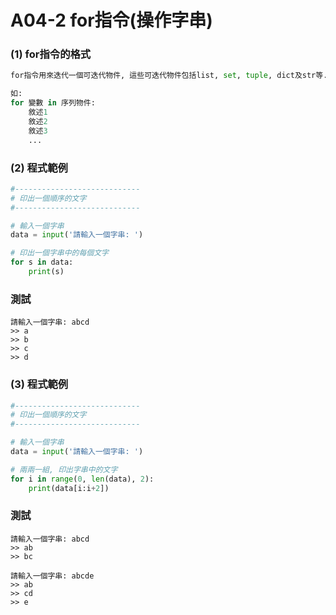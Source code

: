 # A04-2 for指令(操作字串)


### (1) for指令的格式
``` python
for指令用來迭代一個可迭代物件, 這些可迭代物件包括list, set, tuple, dict及str等.

如:
for 變數 in 序列物件:
    敘述1
    敘述2
    敘述3
    ...
```

### (2) 程式範例
``` python
#----------------------------
# 印出一個順序的文字
#----------------------------

# 輸入一個字串
data = input('請輸入一個字串: ')

# 印出一個字串中的每個文字
for s in data:
    print(s)
```

### 測試
```
請輸入一個字串: abcd
>> a
>> b
>> c
>> d
```

### (3) 程式範例
``` python
#----------------------------
# 印出一個順序的文字
#----------------------------

# 輸入一個字串
data = input('請輸入一個字串: ')

# 兩兩一組, 印出字串中的文字
for i in range(0, len(data), 2):
    print(data[i:i+2])
```

### 測試
```
請輸入一個字串: abcd
>> ab
>> bc

請輸入一個字串: abcde
>> ab
>> cd
>> e
```
